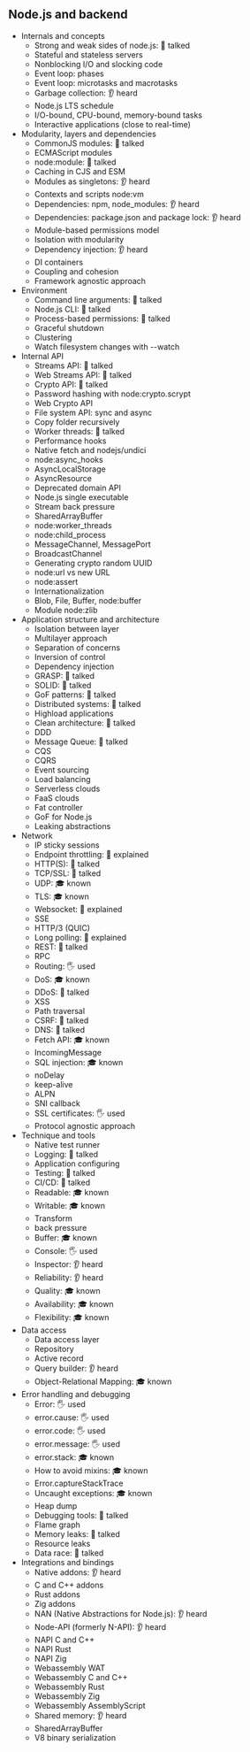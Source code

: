 ## Node.js and backend

- Internals and concepts
  - Strong and weak sides of node.js: 📢 talked
  - Stateful and stateless servers
  - Nonblocking I/O and slocking code
  - Event loop: phases
  - Event loop: microtasks and macrotasks
  - Garbage collection: 👂 heard
  - Node.js LTS schedule
  - I/O-bound, CPU-bound, memory-bound tasks
  - Interactive applications (close to real-time)
- Modularity, layers and dependencies
  - CommonJS modules: 📢 talked
  - ECMAScript modules
  - node:module: 📢 talked
  - Caching in CJS and ESM
  - Modules as singletons: 👂 heard
  - Contexts and scripts node:vm
  - Dependencies: npm, node_modules: 👂 heard
  - Dependencies: package.json and package lock: 👂 heard
  - Module-based permissions model
  - Isolation with modularity
  - Dependency injection: 👂 heard
  - DI containers
  - Coupling and cohesion
  - Framework agnostic approach
- Environment
  - Command line arguments: 📢 talked
  - Node.js CLI: 📢 talked
  - Process-based permissions: 📢 talked
  - Graceful shutdown
  - Clustering
  - Watch filesystem changes with --watch
- Internal API
  - Streams API: 📢 talked
  - Web Streams API: 📢 talked
  - Crypto API: 📢 talked
  - Password hashing with node:crypto.scrypt
  - Web Crypto API
  - File system API: sync and async
  - Copy folder recursively
  - Worker threads: 📢 talked
  - Performance hooks
  - Native fetch and nodejs/undici
  - node:async_hooks
  - AsyncLocalStorage
  - AsyncResource
  - Deprecated domain API
  - Node.js single executable
  - Stream back pressure
  - SharedArrayBuffer
  - node:worker_threads
  - node:child_process
  - MessageChannel, MessagePort
  - BroadcastChannel
  - Generating crypto random UUID
  - node:url vs new URL
  - node:assert
  - Internationalization
  - Blob, File, Buffer, node:buffer
  - Module node:zlib
- Application structure and architecture
  - Isolation between layer
  - Multilayer approach
  - Separation of concerns
  - Inversion of control
  - Dependency injection
  - GRASP: 📢 talked
  - SOLID: 📢 talked
  - GoF patterns: 📢 talked
  - Distributed systems: 📢 talked
  - Highload applications
  - Clean architecture: 📢 talked
  - DDD
  - Message Queue: 📢 talked
  - CQS
  - CQRS
  - Event sourcing
  - Load balancing
  - Serverless clouds
  - FaaS clouds
  - Fat controller
  - GoF for Node.js
  - Leaking abstractions
- Network
  - IP sticky sessions
  - Endpoint throttling: 🙋 explained
  - HTTP(S): 📢 talked
  - TCP/SSL: 📢 talked
  - UDP: 🎓 known
  - TLS: 🎓 known
  - Websocket: 🙋 explained
  - SSE
  - HTTP/3 (QUIC)
  - Long polling: 🙋 explained
  - REST: 📢 talked
  - RPC
  - Routing: 🖐️ used
  - DoS: 🎓 known
  - DDoS: 📢 talked
  - XSS
  - Path traversal
  - CSRF: 📢 talked
  - DNS: 📢 talked
  - Fetch API: 🎓 known
  - IncomingMessage
  - SQL injection: 🎓 known
  - noDelay
  - keep-alive
  - ALPN
  - SNI callback
  - SSL certificates: 🖐️ used
  - Protocol agnostic approach
- Technique and tools
  - Native test runner
  - Logging: 📢 talked
  - Application configuring
  - Testing: 📢 talked
  - CI/CD: 📢 talked
  - Readable: 🎓 known
  - Writable: 🎓 known
  - Transform
  - back pressure
  - Buffer: 🎓 known
  - Console: 🖐️ used
  - Inspector: 👂 heard
  - Reliability: 👂 heard
  - Quality: 🎓 known
  - Availability: 🎓 known
  - Flexibility: 🎓 known
- Data access
  - Data access layer
  - Repository
  - Active record
  - Query builder: 👂 heard
  - Object-Relational Mapping: 🎓 known
- Error handling and debugging
  - Error: 🖐️ used
  - error.cause: 🖐️ used
  - error.code: 🖐️ used
  - error.message: 🖐️ used
  - error.stack: 🎓 known
  - How to avoid mixins: 🎓 known
  - Error.captureStackTrace
  - Uncaught exceptions: 🎓 known
  - Heap dump
  - Debugging tools: 📢 talked
  - Flame graph
  - Memory leaks: 📢 talked
  - Resource leaks
  - Data race: 📢 talked
- Integrations and bindings
  - Native addons: 👂 heard
  - C and C++ addons
  - Rust addons
  - Zig addons
  - NAN (Native Abstractions for Node.js): 👂 heard
  - Node-API (formerly N-API): 👂 heard
  - NAPI C and C++
  - NAPI Rust
  - NAPI Zig
  - Webassembly WAT
  - Webassembly C and C++
  - Webassembly Rust
  - Webassembly Zig
  - Webassembly AssemblyScript
  - Shared memory: 👂 heard
  - SharedArrayBuffer
  - V8 binary serialization
